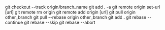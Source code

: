 git checkout --track origin/branch_name
git add . -a
git remote origin set-url [url]
git remote rm origin
git remote add origin [url]
git pull origin other_branch
git pull --rebase origin other_branch
git add .
git rebase --continue
git rebase --skip
git rebase --abort